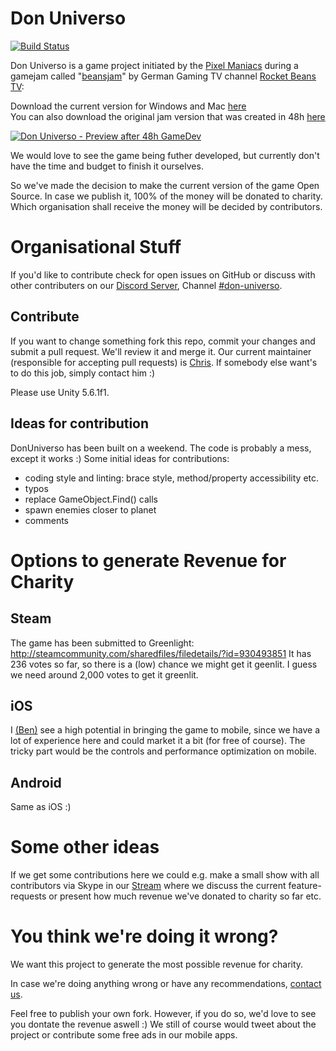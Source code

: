 # Don Universo

[![Build Status](https://travis-ci.org/PixelManiacs/DonUniverso.svg?branch=master)](https://travis-ci.org/PixelManiacs/DonUniverso)

Don Universo is a game project initiated by the [Pixel Maniacs](https://twitter.com/pixel_maniacs) during a gamejam called "[beansjam](http://jams.gamejolt.io/beansjam)" by German Gaming TV channel [Rocket Beans TV](https://www.rocketbeans.tv):

Download the current version for Windows and Mac [here](https://github.com/PixelManiacs/DonUniverso/releases/latest)  
You can also download the original jam version that was created in 48h [here](http://gamejolt.com/games/don_universo/257535)

[![Don Universo - Preview after 48h GameDev](http://pixel-maniacs.com/uploads/donuniverso2.gif)](http://www.youtube.com/watch?v=R9mJScr46g8)

We would love to see the game being futher developed, but currently don't have the time and budget to finish it ourselves.

So we've made the decision to make the current version of the game Open Source.
In case we publish it, 100% of the money will be donated to charity.
Which organisation shall receive the money will be decided by contributors.

# Organisational Stuff

If you'd like to contribute check for open issues on GitHub or discuss with other contributers on our [Discord Server](https://discord.gg/ghxmFzj), Channel [#don-universo](https://discordapp.com/channels/235374231938924545/316945649901764628).

## Contribute

If you want to change something fork this repo, commit your changes and submit a pull request. We'll review it and merge it. Our current maintainer (responsible for accepting pull requests) is [Chris](https://twitter.com/hinzundcode). If somebody else want's to do this job, simply contact him :)

Please use Unity 5.6.1f1.

## Ideas for contribution

DonUniverso has been built on a weekend. The code is probably a mess, except it works :)
Some initial ideas for contributions:

- coding style and linting: brace style, method/property accessibility etc.
- typos
- replace GameObject.Find() calls
- spawn enemies closer to planet
- comments

# Options to generate Revenue for Charity

## Steam

The game has been submitted to Greenlight:
http://steamcommunity.com/sharedfiles/filedetails/?id=930493851
It has 236 votes so far, so there is a (low) chance we might get it geenlit. I guess we need around 2,000 votes to get it greenlit.

## iOS

I [(Ben)](https://twitter.com/blochmann) see a high potential in bringing the game to mobile, since we have a lot of experience here and could market it a bit (for free of course).
The tricky part would be the controls and performance optimization on mobile.

## Android

Same as iOS :)

# Some other ideas

If we get some contributions here we could e.g. make a small show with all contributors via Skype in our [Stream](https://www.twitch.tv/pixel_maniacs) where
we discuss the current feature-requests or present how much revenue we've donated to charity so far etc.

# You think we're doing it wrong?

We want this project to generate the most possible revenue for charity.

In case we're doing anything wrong or have any recommendations, [contact us](https://twitter.com/pixel_maniacs).

Feel free to publish your own fork. However, if you do so, we'd love to see you dontate the revenue aswell :)
We still of course would tweet about the project or contribute some free ads in our mobile apps.
